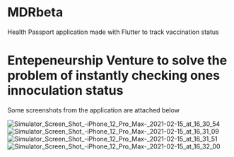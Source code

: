 # MDRbeta

Health Passport application made with Flutter to track vaccination status

# Entepeneurship Venture to solve the problem of instantly checking ones innoculation status

Some screenshots from the application are attached below

![Simulator_Screen_Shot_-_iPhone_12_Pro_Max_-_2021-02-15_at_16_30_54](https://user-images.githubusercontent.com/60016890/122981321-9c29a800-d367-11eb-9521-f8a03805bd4b.png)
![Simulator_Screen_Shot_-_iPhone_12_Pro_Max_-_2021-02-15_at_16_31_09](https://user-images.githubusercontent.com/60016890/122981322-9d5ad500-d367-11eb-902e-d1c57d12a6ab.png)
![Simulator_Screen_Shot_-_iPhone_12_Pro_Max_-_2021-02-15_at_16_31_51](https://user-images.githubusercontent.com/60016890/122981325-9df36b80-d367-11eb-993a-2f83c23dfb41.png)
![Simulator_Screen_Shot_-_iPhone_12_Pro_Max_-_2021-02-15_at_16_32_00](https://user-images.githubusercontent.com/60016890/122981327-9f249880-d367-11eb-94cc-c0a2e9b8252e.png)
